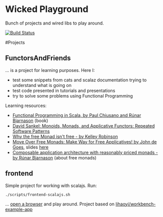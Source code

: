
# Wicked Playground

Bunch of projects and wired libs to play around.

[![Build Status](https://travis-ci.org/jawp/wicked-playground.svg?branch=master)](https://travis-ci.org/jawp/wicked-playground)

#Projects

## FunctorsAndFriends
... is a project for learning purposes.
Here I:
- test some snippets from cats and scalaz documentation trying to understand what is going on
- test code presented in tutorials and presentations
- try to solve some problems using Functional Programming 

Learning resources:
- [Functional Programming in Scala, by Paul Chiusano and Rúnar Bjarnason](https://www.manning.com/books/functional-programming-in-scala) (book)
- [David Sankel: Monoids, Monads, and Applicative Functors: Repeated Software Patterns](https://www.youtube.com/watch?v=DiisKQAkGM4)
- [Why the free Monad isn't free - by Kelley Robinson](https://www.youtube.com/watch?v=U0lK0hnbc4U)
- [Move Over Free Monads: Make Way for Free Applicatives! by John de Goes](https://www.youtube.com/watch?v=H28QqxO7Ihc), slides [here](https://github.com/jdegoes/scalaworld-2015/blob/master/presentation.md)
- [Composable application architecture with reasonably priced monads - by Rúnar Bjarnason](https://www.youtube.com/watch?v=M258zVn4m2M) (about free monads)

## frontend
Simple project for working with scalajs. 
Run:

    ./scripts/frontend-scalajs.sh

... [open a browser](http://localhost:12345/modules/frontend/target/scala-2.11/classes/index-dev.html) and play around.
Project based on [lihaoyi/workbench-example-app](https://github.com/lihaoyi/workbench-example-app)

